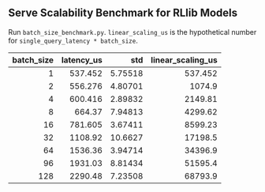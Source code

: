 ## Serve Scalability Benchmark for RLlib Models

Run `batch_size_benchmark.py`. `linear_scaling_us` is the hypothetical number for `single_query_latency * batch_size`.

| batch_size | latency_us |     std | linear_scaling_us |
| ---------: | ---------: | ------: | ----------------: |
|          1 |    537.452 | 5.75518 |           537.452 |
|          2 |    556.276 | 4.80701 |            1074.9 |
|          4 |    600.416 | 2.89832 |           2149.81 |
|          8 |     664.37 | 7.94813 |           4299.62 |
|         16 |    781.605 | 3.67411 |           8599.23 |
|         32 |    1108.92 | 10.6627 |           17198.5 |
|         64 |    1536.36 | 3.94714 |           34396.9 |
|         96 |    1931.03 | 8.81434 |           51595.4 |
|        128 |    2290.48 | 7.23508 |           68793.9 |
